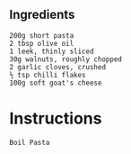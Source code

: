 ## Ingredients

    200g short pasta 
    2 tbsp olive oil
    1 leek, thinly sliced
    30g walnuts, roughly chopped
    2 garlic cloves, crushed
    ½ tsp chilli flakes 
    100g soft goat's cheese 
    
# Instructions
    Boil Pasta
